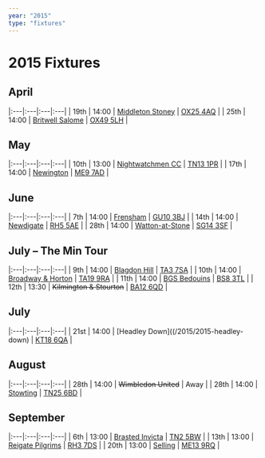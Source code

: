 ```yaml
---
year: "2015"
type: "fixtures"
---
```


# 2015 Fixtures

## April

|:---|:---|:---|:---|
| 19th | 14:00 | [Middleton Stoney](/2015/2015-middleton-stoney) | [OX25 4AQ](https//goo.gl/maps/2oHFhgW7cVt) |
| 25th | 14:00 | [Britwell Salome](/2015/2015-britwell-salome) | [OX49 5LH](https://www.google.co.uk/maps/@51.6319621,-1.0333799,18z) |

## May

|:---|:---|:---|:---|
| 10th | 13:00 | [Nightwatchmen CC](/2015/2015-nightwatchmen) | [TN13 1PR](https://goo.gl/maps/JefoWDSusHs) |
| 17th | 14:00 | [Newington](/2015/2015-newington) | [ME9 7AD](https://goo.gl/maps/t473ZxQqr142) |

## June

|:---|:---|:---|:---|
| 7th | 14:00 | [Frensham](/2015/2015-frensham) | [GU10 3BJ](https//goo.gl/maps/xBUZvPU1vnK2) |
| 14th | 14:00 | [Newdigate](/2015/2015-newdigate) | [RH5 5AE](http://goo.gl/maps/2RKzj) |
| 28th | 14:00 | [Watton-at-Stone](/2015/2015-watton-at-stone) | [SG14 3SF](https://goo.gl/maps/2oHFhgW7cVt) |

## July – The Min Tour

|:---|:---|:---|:---|
| 9th | 14:00 | [Blagdon Hill](/2015/2015-blagdon-hill) | [TA3 7SA](https//goo.gl/maps/H6iLZLNcja12) |
| 10th | 14:00 | [Broadway & Horton](/2015/2015-broadway-and-horton) | [TA19 9RA](https//goo.gl/maps/hVamJL8if6v) |
| 11th | 14:00 | [BGS Bedouins](/2015/2015-bgs-bedouins) | [BS8 3TL](http://tinyurl.com/q9t3bma) |
| 12th | 13:30 | <del>Kilmington & Stourton</del> | [BA12 6QD](https://goo.gl/maps/6q53XChZh9A2) |

## July

|:---|:---|:---|:---|
| 21st | 14:00 | [Headley Down]((/2015/2015-headley-down) | [KT18 6QA](https://goo.gl/maps/pn4ojVfCN722) |

## August

|:---|:---|:---|:---|
| 28th | 14:00 | <del>Wimbledon United</del> | Away |
| 28th | 14:00 | [Stowting](/2015/2015-stowting) | [TN25 6BD](https//goo.gl/maps/5KNmaMe6Wb422) |


## September

|:---|:---|:---|:---|
| 6th | 13:00 | [Brasted Invicta](/2015/2015-brasted-invicta) | [TN2 5BW](http://maps.apple.com/?q=51.122742,0.285469&sspn=0.007606,0.014852&sll=51.122742,0.285469) |
| 13th | 13:00 | [Reigate Pilgrims](/2015/2015-reigate-pilgrims) | [RH3 7DS](https//goo.gl/maps/APtKSjuaQ5v) |
| 20th | 13:00 | [Selling](/2015/2015-selling) | [ME13 9RQ](https//goo.gl/maps/QeLhjBkEbJr) |